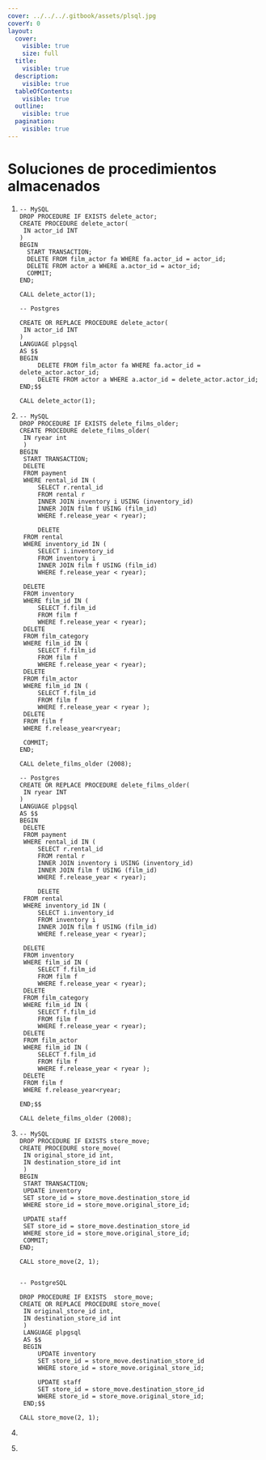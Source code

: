 ```yaml
---
cover: ../../../.gitbook/assets/plsql.jpg
coverY: 0
layout:
  cover:
    visible: true
    size: full
  title:
    visible: true
  description:
    visible: true
  tableOfContents:
    visible: true
  outline:
    visible: true
  pagination:
    visible: true
---
```


# Soluciones de procedimientos almacenados

1. ```plsql
   -- MySQL
   DROP PROCEDURE IF EXISTS delete_actor;
   CREATE PROCEDURE delete_actor(
   	IN actor_id INT
   )
   BEGIN
     START TRANSACTION;
     DELETE FROM film_actor fa WHERE fa.actor_id = actor_id;
     DELETE FROM actor a WHERE a.actor_id = actor_id;
     COMMIT;
   END;

   CALL delete_actor(1);

   -- Postgres

   CREATE OR REPLACE PROCEDURE delete_actor(
   	IN actor_id INT
   )
   LANGUAGE plpgsql
   AS $$
   BEGIN
     	DELETE FROM film_actor fa WHERE fa.actor_id = delete_actor.actor_id;
     	DELETE FROM actor a WHERE a.actor_id = delete_actor.actor_id;
   END;$$

   CALL delete_actor(1);
   ```
2. ```plsql
   -- MySQL
   DROP PROCEDURE IF EXISTS delete_films_older;
   CREATE PROCEDURE delete_films_older(
   	IN ryear int 
   	)
   BEGIN
   	START TRANSACTION;
   	DELETE 
   	FROM payment  
   	WHERE rental_id IN (
   		SELECT r.rental_id
   		FROM rental r
   		INNER JOIN inventory i USING (inventory_id)
   		INNER JOIN film f USING (film_id)
   		WHERE f.release_year < ryear);
   	
    	DELETE 
   	FROM rental 
   	WHERE inventory_id IN (
   		SELECT i.inventory_id
   		FROM inventory i 
   		INNER JOIN film f USING (film_id)
   		WHERE f.release_year < ryear);
   	
   	DELETE 
   	FROM inventory 
   	WHERE film_id IN (
   		SELECT f.film_id 
   		FROM film f
   		WHERE f.release_year < ryear);
   	DELETE 
   	FROM film_category 
   	WHERE film_id IN (
   		SELECT f.film_id 
   		FROM film f
   		WHERE f.release_year < ryear);
   	DELETE 
   	FROM film_actor 
   	WHERE film_id IN (
   		SELECT f.film_id 
   		FROM film f
   		WHERE f.release_year < ryear );
   	DELETE 
   	FROM film f
   	WHERE f.release_year<ryear;
   	
   	COMMIT;
   END;

   CALL delete_films_older (2008);

   -- Postgres
   CREATE OR REPLACE PROCEDURE delete_films_older(
   	IN ryear INT
   )
   LANGUAGE plpgsql
   AS $$
   BEGIN
   	DELETE 
   	FROM payment  
   	WHERE rental_id IN (
   		SELECT r.rental_id
   		FROM rental r
   		INNER JOIN inventory i USING (inventory_id)
   		INNER JOIN film f USING (film_id)
   		WHERE f.release_year < ryear);
   	
    	DELETE 
   	FROM rental 
   	WHERE inventory_id IN (
   		SELECT i.inventory_id
   		FROM inventory i 
   		INNER JOIN film f USING (film_id)
   		WHERE f.release_year < ryear);
   	
   	DELETE 
   	FROM inventory 
   	WHERE film_id IN (
   		SELECT f.film_id 
   		FROM film f
   		WHERE f.release_year < ryear);
   	DELETE 
   	FROM film_category 
   	WHERE film_id IN (
   		SELECT f.film_id 
   		FROM film f
   		WHERE f.release_year < ryear);
   	DELETE 
   	FROM film_actor 
   	WHERE film_id IN (
   		SELECT f.film_id 
   		FROM film f
   		WHERE f.release_year < ryear );
   	DELETE 
   	FROM film f
   	WHERE f.release_year<ryear;
   	
   END;$$

   CALL delete_films_older (2008);
   ```
3. ```plsql
   -- MySQL
   DROP PROCEDURE IF EXISTS store_move;
   CREATE PROCEDURE store_move(
   	IN original_store_id int,
   	IN destination_store_id int
   	)
   BEGIN
   	START TRANSACTION;
   	UPDATE inventory  
   	SET store_id = store_move.destination_store_id
   	WHERE store_id = store_move.original_store_id;

   	UPDATE staff 
   	SET store_id = store_move.destination_store_id
   	WHERE store_id = store_move.original_store_id;	
   	COMMIT;	
   END;
   	
   CALL store_move(2, 1); 


   -- PostgreSQL

   DROP PROCEDURE IF EXISTS  store_move;
   CREATE OR REPLACE PROCEDURE store_move(
   	IN original_store_id int,
   	IN destination_store_id int
   	)
   	LANGUAGE plpgsql
   	AS $$
   	BEGIN
   		UPDATE inventory  
   		SET store_id = store_move.destination_store_id
   		WHERE store_id = store_move.original_store_id;

   		UPDATE staff 
   		SET store_id = store_move.destination_store_id
   		WHERE store_id = store_move.original_store_id;		
   	END;$$
   	
   CALL store_move(2, 1); 
   ```
4. ```plsql
   ```
5. ```plsql
   ```
